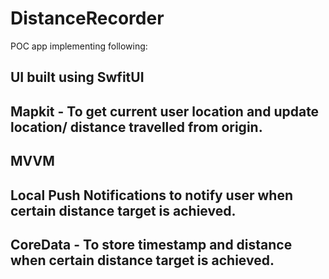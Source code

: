 # DistanceRecorder

POC app implementing following:

## UI built using SwfitUI
## Mapkit - To get current user location and update location/ distance travelled from origin.
## MVVM
## Local Push Notifications to notify user when certain distance target is achieved.
## CoreData - To store timestamp and distance when certain distance target is achieved.
